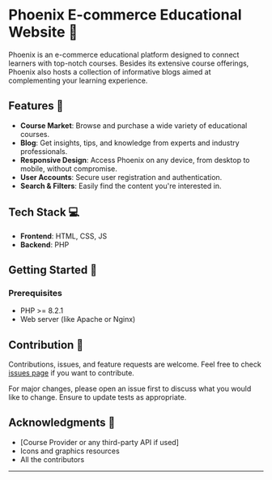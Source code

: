 # Phoenix E-commerce Educational Website 🚀

Phoenix is an e-commerce educational platform designed to connect learners with top-notch courses. Besides its extensive course offerings, Phoenix also hosts a collection of informative blogs aimed at complementing your learning experience.

## Features 🌟

- **Course Market**: Browse and purchase a wide variety of educational courses.
- **Blog**: Get insights, tips, and knowledge from experts and industry professionals.
- **Responsive Design**: Access Phoenix on any device, from desktop to mobile, without compromise.
- **User Accounts**: Secure user registration and authentication.
- **Search & Filters**: Easily find the content you're interested in.

## Tech Stack 💻

- **Frontend**: HTML, CSS, JS
- **Backend**: PHP

## Getting Started 🏁

### Prerequisites

- PHP >= 8.2.1
- Web server (like Apache or Nginx)


## Contribution 🤝

Contributions, issues, and feature requests are welcome. Feel free to check [issues page](https://github.com/avni2608/Phoenix-ecommerce-website/issues) if you want to contribute.

For major changes, please open an issue first to discuss what you would like to change. Ensure to update tests as appropriate.

## Acknowledgments 🙏

- [Course Provider or any third-party API if used]
- Icons and graphics resources
- All the contributors

---
